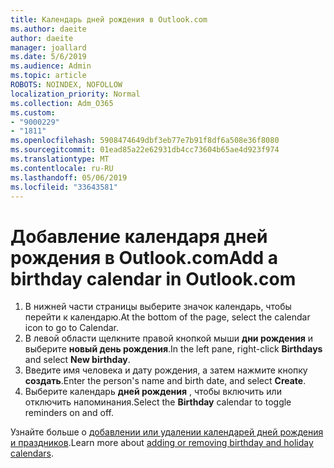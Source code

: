 ```yaml
---
title: Календарь дней рождения в Outlook.com
ms.author: daeite
author: daeite
manager: joallard
ms.date: 5/6/2019
ms.audience: Admin
ms.topic: article
ROBOTS: NOINDEX, NOFOLLOW
localization_priority: Normal
ms.collection: Adm_O365
ms.custom:
- "9000229"
- "1811"
ms.openlocfilehash: 5908474649dbf3eb77e7b91f8df6a508e36f8080
ms.sourcegitcommit: 01ead85a22e62931db4cc73604b65ae4d923f974
ms.translationtype: MT
ms.contentlocale: ru-RU
ms.lasthandoff: 05/06/2019
ms.locfileid: "33643581"
---
```

# <a name="add-a-birthday-calendar-in-outlookcom"></a><span data-ttu-id="ea49d-102">Добавление календаря дней рождения в Outlook.com</span><span class="sxs-lookup"><span data-stu-id="ea49d-102">Add a birthday calendar in Outlook.com</span></span>

1. <span data-ttu-id="ea49d-103">В нижней части страницы выберите значок календарь, чтобы перейти к календарю.</span><span class="sxs-lookup"><span data-stu-id="ea49d-103">At the bottom of the page, select the calendar icon to go to Calendar.</span></span>
1. <span data-ttu-id="ea49d-104">В левой области щелкните правой кнопкой мыши **дни рождения** и выберите **новый день рождения**.</span><span class="sxs-lookup"><span data-stu-id="ea49d-104">In the left pane, right-click **Birthdays** and select **New birthday**.</span></span>
1. <span data-ttu-id="ea49d-105">Введите имя человека и дату рождения, а затем нажмите кнопку **создать**.</span><span class="sxs-lookup"><span data-stu-id="ea49d-105">Enter the person's name and birth date, and select **Create**.</span></span>
1. <span data-ttu-id="ea49d-106">Выберите календарь **дней рождения** , чтобы включить или отключить напоминания.</span><span class="sxs-lookup"><span data-stu-id="ea49d-106">Select the **Birthday** calendar to toggle reminders on and off.</span></span>

<span data-ttu-id="ea49d-107">Узнайте больше о [добавлении или удалении календарей дней рождения и праздников](https://support.office.com/article/b8e636da-fda8-413f-940e-68396efa49a6).</span><span class="sxs-lookup"><span data-stu-id="ea49d-107">Learn more about [adding or removing birthday and holiday calendars](https://support.office.com/article/b8e636da-fda8-413f-940e-68396efa49a6).</span></span>
